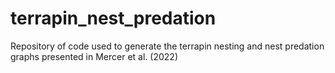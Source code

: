 # terrapin_nest_predation
Repository of code used to generate the terrapin nesting and nest predation graphs presented in Mercer et al. (2022)
